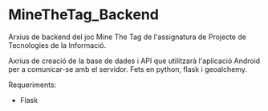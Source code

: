 # MineTheTag_Backend

Arxius de backend del joc Mine The Tag de l'assignatura de Projecte de Tecnologies de la Informació.

Axrius de creació de la base de dades i API que utilitzarà l'aplicació Android per a comunicar-se amb el servidor. Fets en python, flask i geoalchemy.

Requeriments:
- Flask
